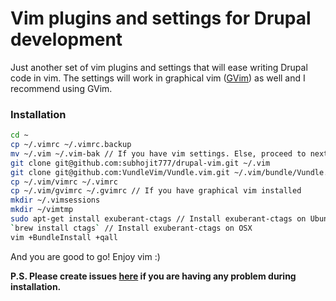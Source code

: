 # Vim plugins and settings for Drupal development

Just another set of vim plugins and settings that will ease writing Drupal code
in vim. The settings will work in graphical vim
([GVim](https://apps.ubuntu.com/cat/applications/vim-gnome/)) as well and I recommend using GVim.

### Installation

```sh
cd ~
cp ~/.vimrc ~/.vimrc.backup
mv ~/.vim ~/.vim-bak // If you have vim settings. Else, proceed to next step
git clone git@github.com:subhojit777/drupal-vim.git ~/.vim
git clone git@github.com:VundleVim/Vundle.vim.git ~/.vim/bundle/Vundle.vim
cp ~/.vim/vimrc ~/.vimrc
cp ~/.vim/gvimrc ~/.gvimrc // If you have graphical vim installed
mkdir ~/.vimsessions
mkdir ~/vimtmp
sudo apt-get install exuberant-ctags // Install exuberant-ctags on Ubuntu/Debian
`brew install ctags` // Install exuberant-ctags on OSX
vim +BundleInstall +qall
```

And you are good to go! Enjoy vim :)

**P.S. Please create issues [here](https://github.com/subhojit777/drupal-vim/issues/new) if you are having any problem during installation.**
